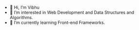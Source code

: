 - 👋 Hi, I’m Vibhu
- 👀 I’m interested in Web Development and Data Structures and Algorithms.
- 🌱 I’m currently learning Front-end Frameworks.

<!---
Vibhukumar10/Vibhukumar10 is a ✨ special ✨ repository because its `README.md` (this file) appears on your GitHub profile.
You can click the Preview link to take a look at your changes.
--->
